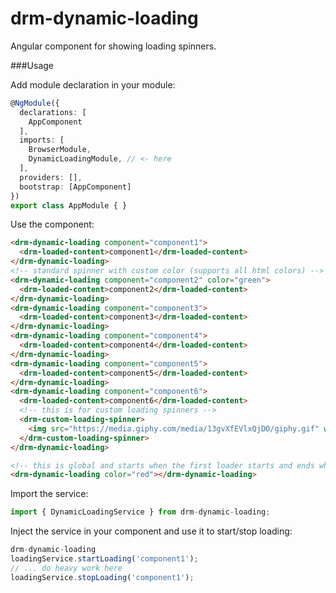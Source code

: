 # drm-dynamic-loading

Angular component for showing loading spinners.

###Usage

Add module declaration in your module:

```typescript
@NgModule({
  declarations: [
    AppComponent
  ],
  imports: [
    BrowserModule,
    DynamicLoadingModule, // <- here
  ],
  providers: [],
  bootstrap: [AppComponent]
})
export class AppModule { }
```

Use the component:

```html
<drm-dynamic-loading component="component1">
  <drm-loaded-content>component1</drm-loaded-content>
</drm-dynamic-loading>
<!-- standard spinner with custom color (supports all html colors) -->
<drm-dynamic-loading component="component2" color="green">
  <drm-loaded-content>component2</drm-loaded-content>
</drm-dynamic-loading>
<drm-dynamic-loading component="component3">
  <drm-loaded-content>component3</drm-loaded-content>
</drm-dynamic-loading>
<drm-dynamic-loading component="component4">
  <drm-loaded-content>component4</drm-loaded-content>
</drm-dynamic-loading>
<drm-dynamic-loading component="component5">
  <drm-loaded-content>component5</drm-loaded-content>
</drm-dynamic-loading>
<drm-dynamic-loading component="component6">
  <drm-loaded-content>component6</drm-loaded-content>
  <!-- this is for custom loading spinners -->
  <drm-custom-loading-spinner>
    <img src="https://media.giphy.com/media/13gvXfEVlxQjDO/giphy.gif" width="100">
  </drm-custom-loading-spinner>
</drm-dynamic-loading>

<!-- this is global and starts when the first loader starts and ends when the last loader ends -->
<drm-dynamic-loading color="red"></drm-dynamic-loading>
```

Import the service:

```typescript
import { DynamicLoadingService } from drm-dynamic-loading;
```

Inject the service in your component and use it to start/stop loading:

```typescript
drm-dynamic-loading
loadingService.startLoading('component1');
// ... do heavy work here
loadingService.stopLoading('component1');
```
